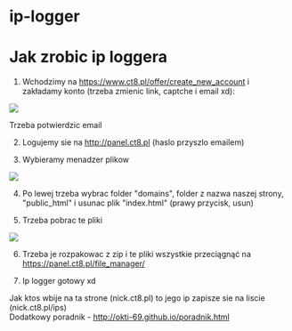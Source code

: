 # ip-logger

# Jak zrobic ip loggera
1. Wchodzimy na https://www.ct8.pl/offer/create_new_account i zakładamy konto (trzeba zmienic link, captche i email xd):
  <img src="https://okti-69.github.io/ip-logger/githubio/obraz_2021-01-25_122538.png"/>
  
  
  Trzeba potwierdzic email
  
2. Logujemy sie na http://panel.ct8.pl (haslo przyszlo emailem)
  
3. Wybieramy menadzer plikow
<img src="https://okti-69.github.io/ip-logger/githubio/obraz_2021-01-25_123142.png"/>

4. Po lewej trzeba wybrac folder "domains", folder z nazwa naszej strony, "public_html" i usunac plik "index.html" (prawy przycisk, usun)

5. Trzeba pobrac te pliki
<img src="https://okti-69.github.io/ip-logger/githubio/obraz_2021-01-25_123631.png"/>

6. Trzeba je rozpakowac z zip i te pliki wszystkie przeciągnąć na https://panel.ct8.pl/file_manager/ 

7. Ip logger gotowy xd

Jak ktos wbije na ta strone (nick.ct8.pl) to jego ip zapisze sie na liscie (nick.ct8.pl/ips)
<br>
Dodatkowy poradnik - http://okti-69.github.io/poradnik.html
